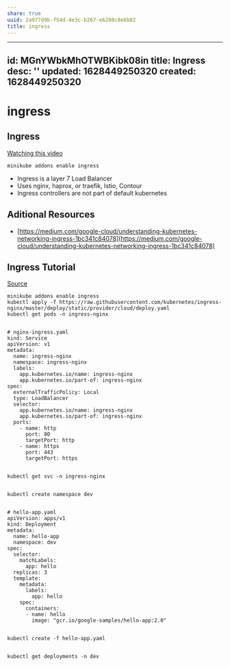 ```yaml
---
share: true
uuid: 2a977d9b-f54d-4e3c-b267-e6288c8e6b82
title: ingress
---
```

---
id: MGnYWbkMhOTWBKibk08in
title: Ingress
desc: ''
updated: 1628449250320
created: 1628449250320
---
# ingress
Ingress
-------

[Watching this video](https://www.youtube.com/watch?v=GhZi4DxaxxE)

    minikube addons enable ingress
    

*   Ingress is a layer 7 Load Balancer
*   Uses nginx, haprox, or traefik, Istio, Contour
*   Ingress controllers are not part of default kubernetes

Aditional Resources
-------------------

*   [https://medium.com/google-cloud/understanding-kubernetes-networking-ingress-1bc341c84078](https://medium.com/google-cloud/understanding-kubernetes-networking-ingress-1bc341c84078)

Ingress Tutorial
----------------

[Source](https://devopscube.com/setup-ingress-kubernetes-nginx-controller/)

    minikube addons enable ingress
    kubectl apply -f https://raw.githubusercontent.com/kubernetes/ingress-nginx/master/deploy/static/provider/cloud/deploy.yaml
    kubectl get pods -n ingress-nginx
    

    # nginx-ingress.yaml
    kind: Service
    apiVersion: v1
    metadata:
      name: ingress-nginx
      namespace: ingress-nginx
      labels:
        app.kubernetes.io/name: ingress-nginx
        app.kubernetes.io/part-of: ingress-nginx
    spec:
      externalTrafficPolicy: Local
      type: LoadBalancer
      selector:
        app.kubernetes.io/name: ingress-nginx
        app.kubernetes.io/part-of: ingress-nginx
      ports:
        - name: http
          port: 80
          targetPort: http
        - name: https
          port: 443
          targetPort: https
    

    kubectl get svc -n ingress-nginx
    

    kubectl create namespace dev
    

    # hello-app.yaml
    apiVersion: apps/v1
    kind: Deployment
    metadata:
      name: hello-app
      namespace: dev
    spec:
      selector:
        matchLabels:
          app: hello
      replicas: 3
      template:
        metadata:
          labels:
            app: hello
        spec:
          containers:
          - name: hello
            image: "gcr.io/google-samples/hello-app:2.0"
    

    kubectl create -f hello-app.yaml
    

    kubectl get deployments -n dev
